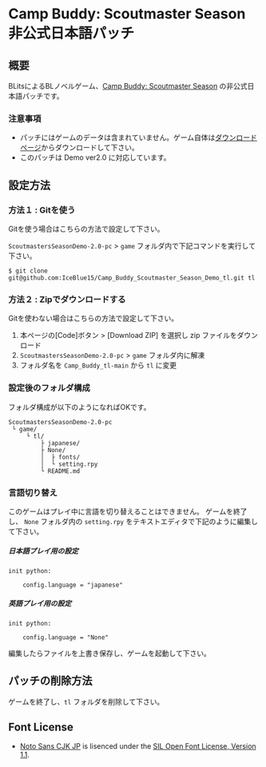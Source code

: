 # Camp Buddy: Scoutmaster Season 非公式日本語パッチ

## 概要

BLitsによるBLノベルゲーム、[Camp Buddy: Scoutmaster Season](https://www.blitsgames.com/product/camp-buddy-scoutmaster-season/) の非公式日本語パッチです。

### 注意事項

 * パッチにはゲームのデータは含まれていません。ゲーム自体は[ダウンロードページ](https://www.blitsgames.com/product/camp-buddy-scoutmasters-season-demo/)からダウンロードして下さい。
 * このパッチは Demo ver2.0 に対応しています。

## 設定方法

### 方法１ : Gitを使う

Gitを使う場合はこちらの方法で設定して下さい。

`ScoutmastersSeasonDemo-2.0-pc` > `game` フォルダ内で下記コマンドを実行して下さい。

```
$ git clone git@github.com:IceBlue15/Camp_Buddy_Scoutmaster_Season_Demo_tl.git tl
```

### 方法２ : Zipでダウンロードする

Gitを使わない場合はこちらの方法で設定して下さい。

1. 本ページの[Code]ボタン > [Download ZIP] を選択し zip ファイルをダウンロード
1. `ScoutmastersSeasonDemo-2.0-pc` > `game` フォルダ内に解凍
1. フォルダ名を `Camp_Buddy_tl-main` から `tl` に変更

### 設定後のフォルダ構成

フォルダ構成が以下のようになればOKです。

```
ScoutmastersSeasonDemo-2.0-pc
 └ game/
     └ tl/
         ├ japanese/
         ├ None/
         │  ├ fonts/
         │  └ setting.rpy
         └ README.md
```

### 言語切り替え

このゲームはプレイ中に言語を切り替えることはできません。
ゲームを終了し、 `None` フォルダ内の `setting.rpy` をテキストエディタで下記のように編集して下さい。

##### 日本語プレイ用の設定

```
init python:

    config.language = "japanese"
```

##### 英語プレイ用の設定

```
init python:

    config.language = "None"
```

編集したらファイルを上書き保存し、ゲームを起動して下さい。

## パッチの削除方法

ゲームを終了し、`tl` フォルダを削除して下さい。

## Font License

* [Noto Sans CJK JP](https://www.google.com/get/noto/#sans-jpan) is lisenced under the [SIL Open Font License, Version 1.1](http://scripts.sil.org/cms/scripts/page.php?item_id=OFL).
